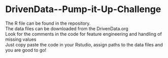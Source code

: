 # DrivenData--Pump-it-Up-Challenge

The R file can be found in the repository.</br>
The data files can be downloaded from the DrivenData.org</br>
Look for the comments in the code for feature engineering and handling of missing values</br>
Just copy paste the code in your Rstudio, assign paths to the data files and you are good to go!</br>
